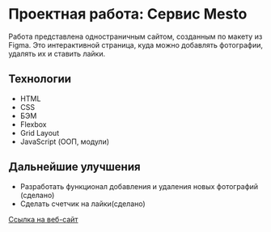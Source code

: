 # **Проектная работа: Сервис Mesto**

Работа представлена одностраничным сайтом, созданным по макету из Figma.
Это интерактивной страница, куда можно добавлять фотографии, удалять их и ставить лайки.

## Технологии
* HTML
* CSS
* БЭМ
* Flexbox
* Grid Layout
* JavaScript (ООП, модули)

## Дальнейшие улучшения
* Разработать функционал добавления и удаления новых фотографий (сделано)
* Сделать счетчик на лайки(сделано)

[Ссылка на веб-сайт](https://dolka84.github.io/mesto/)
